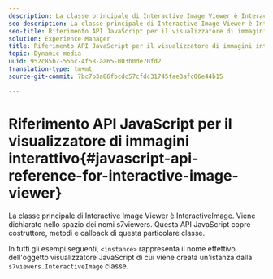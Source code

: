 ```yaml
---
description: La classe principale di Interactive Image Viewer è InteractiveImage. Viene dichiarato nello spazio dei nomi s7viewers. Questa API JavaScript copre costruttore, metodi e callback di questa particolare classe.
seo-description: La classe principale di Interactive Image Viewer è InteractiveImage. Viene dichiarato nello spazio dei nomi s7viewers. Questa API JavaScript copre costruttore, metodi e callback di questa particolare classe.
seo-title: Riferimento API JavaScript per il visualizzatore di immagini interattivo
solution: Experience Manager
title: Riferimento API JavaScript per il visualizzatore di immagini interattivo
topic: Dynamic media
uuid: 952c85b7-556c-4f58-aa65-003b0de70fd2
translation-type: tm+mt
source-git-commit: 7bc7b3a86fbcdc57cfdc31745fae3afc06e44b15

---
```



# Riferimento API JavaScript per il visualizzatore di immagini interattivo{#javascript-api-reference-for-interactive-image-viewer}

La classe principale di Interactive Image Viewer è InteractiveImage. Viene dichiarato nello spazio dei nomi s7viewers. Questa API JavaScript copre costruttore, metodi e callback di questa particolare classe.

In tutti gli esempi seguenti, `<instance>` rappresenta il nome effettivo dell&#39;oggetto visualizzatore JavaScript di cui viene creata un&#39;istanza dalla `s7viewers.InteractiveImage` classe.
